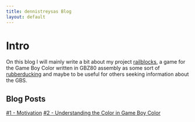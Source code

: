 ```yaml
---
title: dennistreysas Blog
layout: default
---
```


# Intro
On this blog I will mainly write a bit about my project [railblocks](https://github.com/dennistreysa/railblocks), a game for the Game Boy Color written in GBZ80 assembly as some sort of [rubberducking](https://en.wikipedia.org/wiki/Rubber_duck_debugging) and maybe to be useful for others seeking information about the GBS.

## Blog Posts

[#1 - Motivation](/posts/p1.md)
[#2 - Understanding the Color in Game Boy Color](/posts/p2.md)